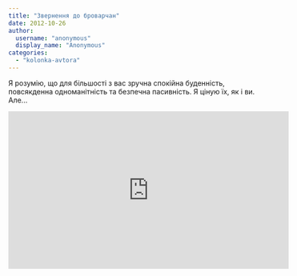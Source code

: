 ```yaml
---
title: "Звернення до броварчан"
date: 2012-10-26
author: 
  username: "anonymous"
  display_name: "Anonymous"
categories: 
  - "kolonka-avtora"
---
```


Я розумію, що для більшості з вас зручна спокійна буденність, повсякденна одноманітність та безпечна пасивність. Я ціную їх, як і ви. Але...

<iframe width="560" height="315" src="http://www.youtube.com/embed/Y6poU0BsHPc" frameborder="0" allowfullscreen></iframe>
